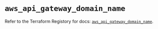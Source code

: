 # `aws_api_gateway_domain_name`

Refer to the Terraform Registory for docs: [`aws_api_gateway_domain_name`](https://registry.terraform.io/providers/hashicorp/aws/4.67.0/docs/resources/api_gateway_domain_name).
